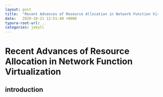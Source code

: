 ```yaml
---
layout: post
title:  "Recent Advances of Resource Allocation in Network Function Virtualization"
date:   2020-10-21 12:51:40 +0800
typora-root-url: ..
categories: jekyll
---
```


# Recent Advances of Resource Allocation in Network Function Virtualization

## introduction

